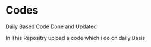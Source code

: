 # Codes
Daily Based Code Done and Updated

In This Repositry upload a code which i do on daily Basis

